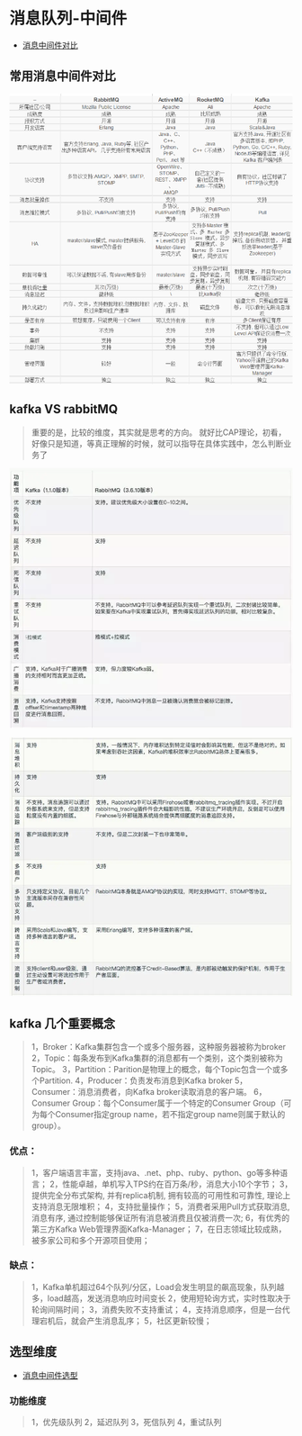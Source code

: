 # 消息队列-中间件

* [消息中间件对比](https://juejin.cn/post/6844903626171760653)

## 常用消息中间件对比

![](./res/message-queue.jpg "常用消息中间件对比")

## kafka VS rabbitMQ
>重要的是，比较的维度，其实就是思考的方向。
>就好比CAP理论，初看，好像只是知道，等真正理解的时候，就可以指导在具体实践中，怎么判断业务了

![](./res/kafka-compare-rabbitMQ1.jpg "")

![](./res/kafka-compare-rabbitMQ2.jpg "")


## kafka 几个重要概念
>1，Broker：Kafka集群包含一个或多个服务器，这种服务器被称为broker
>2，Topic：每条发布到Kafka集群的消息都有一个类别，这个类别被称为Topic。
>3，Partition：Parition是物理上的概念，每个Topic包含一个或多个Partition.
>4，Producer：负责发布消息到Kafka broker
>5，Consumer：消息消费者，向Kafka broker读取消息的客户端。
>6，Consumer Group：每个Consumer属于一个特定的Consumer Group（可为每个Consumer指定group name，若不指定group name则属于默认的group）。

### 优点：
>1，客户端语言丰富，支持java、.net、php、ruby、python、go等多种语言；
>2，性能卓越，单机写入TPS约在百万条/秒，消息大小10个字节；
>3，提供完全分布式架构, 并有replica机制, 拥有较高的可用性和可靠性, 理论上支持消息无限堆积；
>4，支持批量操作；
>5，消费者采用Pull方式获取消息, 消息有序, 通过控制能够保证所有消息被消费且仅被消费一次;
>6，有优秀的第三方Kafka Web管理界面Kafka-Manager；
>7，在日志领域比较成熟，被多家公司和多个开源项目使用；

### 缺点：
>1，Kafka单机超过64个队列/分区，Load会发生明显的飙高现象，队列越多，load越高，发送消息响应时间变长
>2，使用短轮询方式，实时性取决于轮询间隔时间；
>3，消费失败不支持重试；
>4，支持消息顺序，但是一台代理宕机后，就会产生消息乱序；
>5，社区更新较慢；


## 选型维度

* [消息中间件选型](https://cloud.tencent.com/developer/article/1198320)

### 功能维度
>1，优先级队列
>2，延迟队列
>3，死信队列
>4，重试队列


